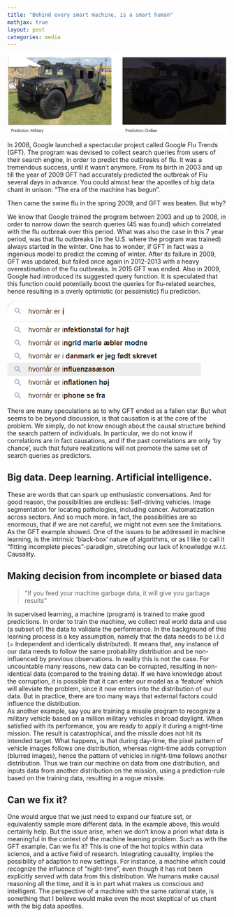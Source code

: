 ```yaml
---
title: "Behind every smart machine, is a smart human"
mathjax: true
layout: post
categories: media
---
```


![ML](/assets/ml.PNG)

In 2008, Google launched a spectacular project called Google Flu Trends (GFT). The program was devised to collect search queries from users of their search engine, in order to predict the outbreaks of flu.
It was a tremendous success, until it wasn’t anymore. From its birth in 2003 and up till the year of 2009 GFT had accurately predicted the outbreak of Flu several days in advance. 
You could almost hear the apostles of big data chant in unison: “The era of the machine has begun”.

Then came the swine flu in the spring 2009, and GFT was beaten. But why?

We know that Google trained the program between 2003 and up to 2008, in order to narrow down the search queries (45 was found) which correlated with the flu outbreak over this period. What was also the case in this 7 year period, was that flu outbreaks (in the U.S. where the program was trained) always started in the winter.
One has to wonder, if GFT in fact was a ingenious model to predict the coming of winter. 
After its failure in 2009, GFT was updated, but failed once again in 2012-2013 with a heavy overestimation of the flu outbreaks. In 2015 GFT was ended. Also in 2009, Google had introduced its suggested query function. It is speculated that this function could potentially boost the queries for flu-related searches, hence resulting in a overly optimistic (or pessimistic) flu prediction.

![SQ](/assets/sq.png)

There are many speculations as to why GFT ended as a fallen star. But what seems to be beyond discussion, is that causation is at the core of the problem. 
We simply, do not know enough about the causal structure behind the search pattern of individuals. 
In particular, we do not know if correlations are in fact causations, and if the past correlations are only ‘by chance’, such that future realizations will not promote the same set of search queries as predictors.

## Big data. Deep learning. Artificial intelligence.

These are words that can spark up enthusiastic conversations. And for good reason, the possibilities are endless: Self-driving vehicles. Image segmentation for locating pathologies, including cancer. Automatization across sectors. And so much more.
In fact, the possibilities are so enormous, that if we are not careful, we might not even see the limitations. As the GFT example showed.
One of the issues to be addressed in machine learning, is the intrinsic ‘black-box’ nature of algorithms, or as I like to call it “fitting incomplete pieces”-paradigm, stretching our lack of knowledge w.r.t. Causality.

## Making decision from incomplete or biased data
> "If you feed your machine garbage data, it will give you garbage results"

In supervised learning, a machine (program) is trained to make good predictions. In order to train the machine, we collect real world data and use (a subset of) the data to validate the performance.
In the background of this learning process is a key assumption, namely that the data needs to be i.i.d (= Independent and identically distributed). It means that, any instance of our data needs to follow the same probability distribution and be non-influenced by previous observations. In reality this is not the case. 
For uncountable many reasons, new data can be corrupted, resulting in non-identical data (compared to the training data). If we have knowledge about the corruption, it is possible that it can enter our model as a ‘feature’ which will alleviate the problem, since it now enters into the distribution of our data.
But in practice, there are too many ways that external factors could influence the distribution.  
As another example, say you are training a missile program to recognize a military vehicle based on a million military vehicles in broad daylight. When satisfied with its performance, you are ready to apply it during a night-time mission. The result is catastrophical, and the missile does not hit its intended target. What happens, is that during day-time, the pixel pattern of vehicle images follows one distribution, whereas night-time adds corruption (blurred images), hence the pattern of vehicles in night-time follows another distribution. Thus we train our machine on data from one distribution, and inputs data from another distribution on the mission, using a prediction-rule based on the training data, resulting in a rogue missile.

## Can we fix it?

One would argue that we just need to expand our feature set, or equivalently sample more different data. In the example above, this would certainly help. But the issue arise, when we don’t know a priori what data is meaningful in the context of the machine learning problem. Such as with the GFT example.
Can we fix it? This is one of the hot topics within data science, and a active field of research. Integrating causality, implies the possibility of adaption to new settings. For instance, a machine which could recognize the influence of “night-time”, even though it has not been explicitly served with data from this distribution. 
We humans make causal reasoning all the time, and it is in part what makes us conscious and intelligent. The perspective of a machine with the same rational state, is something that I believe would make even the most skeptical of us chant with the big data apostles.

